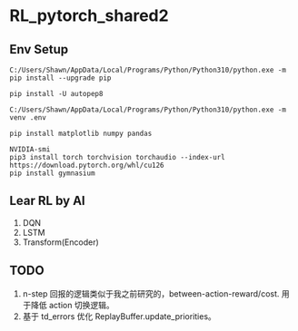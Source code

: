 # RL_pytorch_shared2

## Env Setup

```
C:/Users/Shawn/AppData/Local/Programs/Python/Python310/python.exe -m pip install --upgrade pip

pip install -U autopep8

C:/Users/Shawn/AppData/Local/Programs/Python/Python310/python.exe -m venv .env

pip install matplotlib numpy pandas
```

```
NVIDIA-smi
pip3 install torch torchvision torchaudio --index-url https://download.pytorch.org/whl/cu126
pip install gymnasium
```

## Lear RL by AI

1. DQN
2. LSTM
3. Transform(Encoder)

## TODO

1. n-step 回报的逻辑类似于我之前研究的，between-action-reward/cost. 用于降低 action 切换逻辑。
2. 基于 td_errors 优化 ReplayBuffer.update_priorities。
